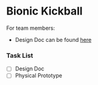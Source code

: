 # Bionic Kickball

For team members:  
- Design Doc can be found [here](https://docs.google.com/a/virginia.edu/document/d/1yd2PBl_9cafKgv1wvoLiGeqM0bAa63o8N3Y4qSEXwtg/edit?usp=sharing)

### Task List
- [ ] Design Doc
- [ ] Physical Prototype
